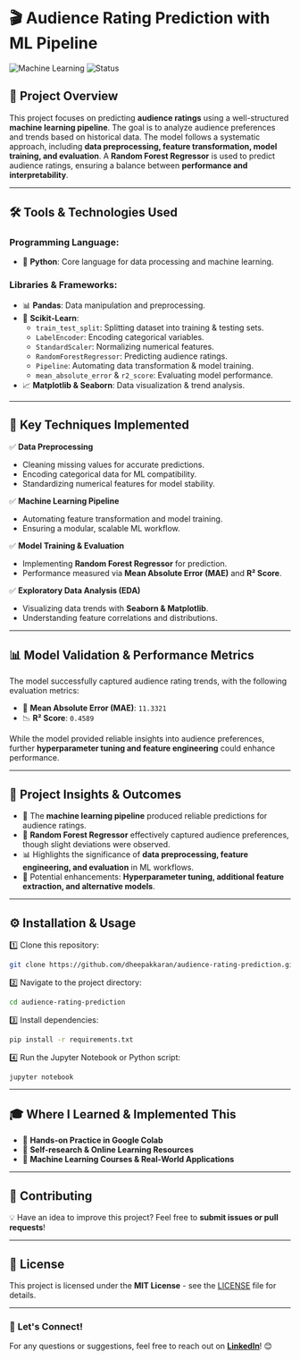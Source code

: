 # 🎬 **Audience Rating Prediction with ML Pipeline**  

![Machine Learning](https://img.shields.io/badge/Machine%20Learning-Python-blue.svg) ![Status](https://img.shields.io/badge/Status-Completed-success.svg)

## 🚀 **Project Overview**  
This project focuses on predicting **audience ratings** using a well-structured **machine learning pipeline**. The goal is to analyze audience preferences and trends based on historical data. The model follows a systematic approach, including **data preprocessing, feature transformation, model training, and evaluation**. A **Random Forest Regressor** is used to predict audience ratings, ensuring a balance between **performance and interpretability**.  

---

## 🛠 **Tools & Technologies Used**  

### **Programming Language:**  
- 🐍 **Python**: Core language for data processing and machine learning.  

### **Libraries & Frameworks:**  
- 📊 **Pandas**: Data manipulation and preprocessing.  
- 🔬 **Scikit-Learn**:  
  - `train_test_split`: Splitting dataset into training & testing sets.  
  - `LabelEncoder`: Encoding categorical variables.  
  - `StandardScaler`: Normalizing numerical features.  
  - `RandomForestRegressor`: Predicting audience ratings.  
  - `Pipeline`: Automating data transformation & model training.  
  - `mean_absolute_error` & `r2_score`: Evaluating model performance.  
- 📈 **Matplotlib & Seaborn**: Data visualization & trend analysis.  

---

## 🎯 **Key Techniques Implemented**  

✅ **Data Preprocessing**  
   - Cleaning missing values for accurate predictions.  
   - Encoding categorical data for ML compatibility.  
   - Standardizing numerical features for model stability.  

✅ **Machine Learning Pipeline**  
   - Automating feature transformation and model training.  
   - Ensuring a modular, scalable ML workflow.  

✅ **Model Training & Evaluation**  
   - Implementing **Random Forest Regressor** for prediction.  
   - Performance measured via **Mean Absolute Error (MAE)** and **R² Score**.  

✅ **Exploratory Data Analysis (EDA)**  
   - Visualizing data trends with **Seaborn & Matplotlib**.  
   - Understanding feature correlations and distributions.  

---

## 📊 **Model Validation & Performance Metrics**  
The model successfully captured audience rating trends, with the following evaluation metrics:  

- 🎯 **Mean Absolute Error (MAE)**: `11.3321`  
- 📉 **R² Score**: `0.4589`  

While the model provided reliable insights into audience preferences, further **hyperparameter tuning and feature engineering** could enhance performance.  

---

## 📌 **Project Insights & Outcomes**  
- 🎥 The **machine learning pipeline** produced reliable predictions for audience ratings.  
- 📌 **Random Forest Regressor** effectively captured audience preferences, though slight deviations were observed.  
- 📊 Highlights the significance of **data preprocessing, feature engineering, and evaluation** in ML workflows.  
- 🔧 Potential enhancements: **Hyperparameter tuning, additional feature extraction, and alternative models**.  

---

## ⚙️ **Installation & Usage**  

1️⃣ Clone this repository:  
   ```bash
   git clone https://github.com/dheepakkaran/audience-rating-prediction.git
   ```  
2️⃣ Navigate to the project directory:  
   ```bash
   cd audience-rating-prediction
   ```  
3️⃣ Install dependencies:  
   ```bash
   pip install -r requirements.txt
   ```  
4️⃣ Run the Jupyter Notebook or Python script:  
   ```bash
   jupyter notebook
   ```  

---

## 🎓 **Where I Learned & Implemented This**  
- 🏫 **Hands-on Practice in Google Colab**  
- 📖 **Self-research & Online Learning Resources**  
- 🎯 **Machine Learning Courses & Real-World Applications**  

---

## 🤝 **Contributing**  
💡 Have an idea to improve this project? Feel free to **submit issues or pull requests**!  

---

## 📜 **License**  
This project is licensed under the **MIT License** - see the [LICENSE](LICENSE) file for details.  

---

### 🚀 **Let's Connect!**  
For any questions or suggestions, feel free to reach out on **[LinkedIn](https://www.linkedin.com/in/dheepak-karan-es/)**! 😊

